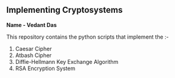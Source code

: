 ## Implementing Cryptosystems

**Name - Vedant Das**

This repository contains the python scripts that implement the :-

1. Caesar Cipher
1. Atbash Cipher
1. Diffie-Hellmann Key Exchange Algorithm
1. RSA Encryption System
